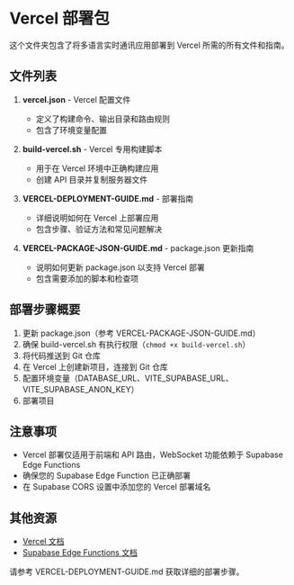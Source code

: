 # Vercel 部署包

这个文件夹包含了将多语言实时通讯应用部署到 Vercel 所需的所有文件和指南。

## 文件列表

1. **vercel.json** - Vercel 配置文件
   - 定义了构建命令、输出目录和路由规则
   - 包含了环境变量配置

2. **build-vercel.sh** - Vercel 专用构建脚本
   - 用于在 Vercel 环境中正确构建应用
   - 创建 API 目录并复制服务器文件

3. **VERCEL-DEPLOYMENT-GUIDE.md** - 部署指南
   - 详细说明如何在 Vercel 上部署应用
   - 包含步骤、验证方法和常见问题解决

4. **VERCEL-PACKAGE-JSON-GUIDE.md** - package.json 更新指南
   - 说明如何更新 package.json 以支持 Vercel 部署
   - 包含需要添加的脚本和检查项

## 部署步骤概要

1. 更新 package.json（参考 VERCEL-PACKAGE-JSON-GUIDE.md）
2. 确保 build-vercel.sh 有执行权限（`chmod +x build-vercel.sh`）
3. 将代码推送到 Git 仓库
4. 在 Vercel 上创建新项目，连接到 Git 仓库
5. 配置环境变量（DATABASE_URL、VITE_SUPABASE_URL、VITE_SUPABASE_ANON_KEY）
6. 部署项目

## 注意事项

- Vercel 部署仅适用于前端和 API 路由，WebSocket 功能依赖于 Supabase Edge Functions
- 确保您的 Supabase Edge Function 已正确部署
- 在 Supabase CORS 设置中添加您的 Vercel 部署域名

## 其他资源

- [Vercel 文档](https://vercel.com/docs)
- [Supabase Edge Functions 文档](https://supabase.com/docs/guides/functions)

请参考 VERCEL-DEPLOYMENT-GUIDE.md 获取详细的部署步骤。